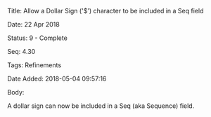 Title:  Allow a Dollar Sign ('$') character to be included in a Seq field

Date:   22 Apr 2018

Status: 9 - Complete

Seq:    4.30

Tags:   Refinements

Date Added: 2018-05-04 09:57:16

Body:   
 
A dollar sign can now be included in a Seq (aka Sequence) field. 

